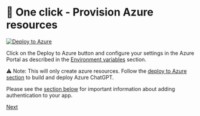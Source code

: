# 💙 One click - Provision Azure resources

[![Deploy to Azure](https://aka.ms/deploytoazurebutton)](https://aka.ms/anzappazurechatgpt)

Click on the Deploy to Azure button and configure your settings in the Azure Portal as described in the [Environment variables](#-environment-variables) section.

⚠️ Note: This will only create azure resources. Follow the [deploy to Azure section](#-deploy-to-azure---github-actions) to build and deploy Azure ChatGPT.

Please see the [section below](#-add-an-identity-provider) for important information about adding authentication to your app.

[Next](/docs/3-run-locally.md)
